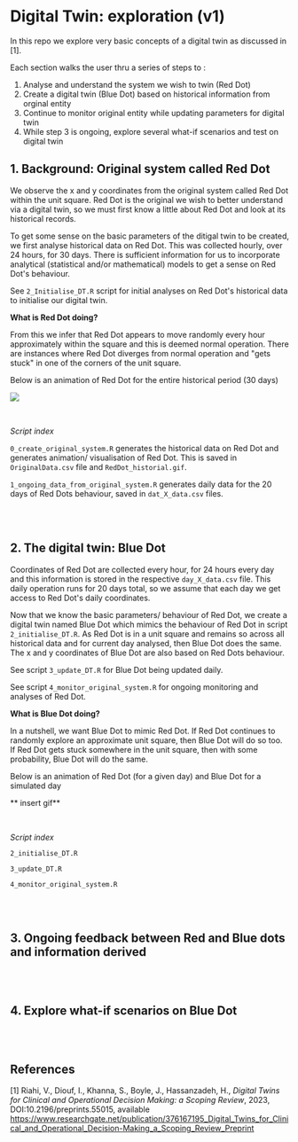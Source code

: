 # Digital Twin: exploration (v1)

In this repo we explore very basic concepts of a digital twin as discussed in [1]. 

Each section walks the user thru a series of steps to :

1. Analyse and understand the system we wish to twin (Red Dot)
2. Create a digital twin (Blue Dot) based on historical information from orginal entity
3. Continue to monitor original entity while updating parameters for digital twin
4. While step 3 is ongoing, explore several what-if scenarios and test on digital twin 




## 1. Background: Original system called Red Dot

We observe the x and y coordinates from the original system called Red Dot within the unit square. Red Dot is the original we wish to better understand via a digital twin, so we must first know a little about Red Dot and look at its historical records.

To get some sense on the basic parameters of the ditigal twin to be created, we first analyse historical data on Red Dot. This was collected hourly, over 24 hours, for 30 days. There is sufficient information for us to incorporate analytical (statistical and/or mathematical) models to get a sense on Red Dot's behaviour.  

See `2_Initialise_DT.R` script for initial analyses on Red Dot's historical data to initialise our digital twin. 


__What is Red Dot doing?__

From this we infer that Red Dot appears to move randomly every hour approximately within the square and this is deemed normal operation. There are instances where Red Dot diverges from normal operation and "gets stuck" in one of the corners of the unit square.

Below is an animation of Red Dot for the entire historical period (30 days)

![](https://github.com/MarcelaCespedes/Digital_twin_Explore1/RedDot_historial.gif)


<br>

_Script index_

`0_create_original_system.R` generates the historical data on Red Dot and generates animation/ visualisation of Red Dot. This is saved in `OriginalData.csv` file and `RedDot_historial.gif`.

`1_ongoing_data_from_original_system.R` generates daily data for the 20 days of Red Dots behaviour, saved in `dat_X_data.csv` files.



<br>
<br>


## 2. The digital twin: Blue Dot

Coordinates of Red Dot are collected every hour, for 24 hours every day and this information is stored in the respective `day_X_data.csv` file. This daily operation runs for 20 days total, so we assume that each day we get access to Red Dot's daily coordinates. 

Now that we know the basic parameters/ behaviour of Red Dot, we create a digital twin named Blue Dot which mimics the behaviour of Red Dot in script `2_initialise_DT.R`. As Red Dot is in a unit square and remains so across all historical data and for current day analysed, then Blue Dot does the same. The x and y coordinates of Blue Dot are also based on Red Dots behaviour.

See script `3_update_DT.R` for Blue Dot being updated daily. 

See script `4_monitor_original_system.R` for ongoing monitoring and analyses of Red Dot.


__What is Blue Dot doing?__

In a nutshell, we want Blue Dot to mimic Red Dot. If Red Dot continues to randomly explore an approximate unit square, then Blue Dot will do so too. If Red Dot gets stuck somewhere in the unit square, then with some probability, Blue Dot will do the same.

Below is an animation of Red Dot (for a given day) and Blue Dot for a simulated day 

** insert gif**


<br>


_Script index_

`2_initialise_DT.R`

`3_update_DT.R`

`4_monitor_original_system.R`




<br>
<br>

## 3. Ongoing feedback between Red and Blue dots and information derived


<br>
<br>

## 4. Explore what-if scenarios on Blue Dot




<br>
<br>

## References

[1] Riahi, V., Diouf, I., Khanna, S., Boyle, J., Hassanzadeh, H., _Digital Twins for Clinical and Operational Decision Making: a Scoping Review_, 2023, DOI:10.2196/preprints.55015, available https://www.researchgate.net/publication/376167195_Digital_Twins_for_Clinical_and_Operational_Decision-Making_a_Scoping_Review_Preprint
